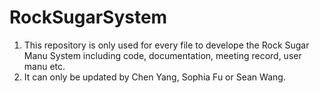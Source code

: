 # RockSugarSystem
1. This repository is only used for every file to develope the Rock Sugar Manu System including code, documentation, meeting record, user manu etc.
2. It can only be updated by Chen Yang, Sophia Fu or Sean Wang.
